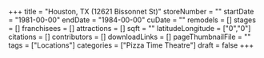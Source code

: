 +++
title = "Houston, TX (12621 Bissonnet St)"
storeNumber = ""
startDate = "1981-00-00"
endDate = "1984-00-00"
cuDate = ""
remodels = []
stages = []
franchisees = []
attractions = []
sqft = ""
latitudeLongitude = ["0","0"]
citations = []
contributors = []
downloadLinks = []
pageThumbnailFile = ""
tags = ["Locations"]
categories = ["Pizza Time Theatre"]
draft = false
+++
